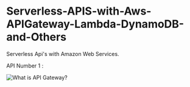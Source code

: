 # Serverless-APIS-with-Aws-APIGateway-Lambda-DynamoDB-and-Others
Serverless Api's with Amazon Web Services.


API Number 1 :

![What is API Gateway?](https://github.com/AbdulSami455/Serverless-APIS-with-Aws-APIGateway-Lambda-DynamoDB-and-Others/assets/111019622/e112096d-46ac-413a-bec1-e52410e86419)

